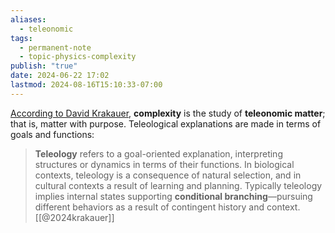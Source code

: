 ```yaml
---
aliases:
  - teleonomic
tags:
  - permanent-note
  - topic-physics-complexity
publish: "true"
date: 2024-06-22 17:02
lastmod: 2024-08-16T15:10:33-07:00
---
```

[According to David Krakauer](https://www.preposterousuniverse.com/podcast/2023/07/10/242-david-krakauer-on-complexity-agency-and-information/), **complexity** is the study of **teleonomic matter**; that is, matter with purpose. Teleological explanations are made in terms of goals and functions:

>**Teleology** refers to a goal-oriented explanation, interpreting structures or dynamics in terms of their functions. In biological contexts, teleology is a consequence of natural selection, and in cultural contexts a result of learning and planning. Typically teleology implies internal states supporting **conditional branching**—pursuing different behaviors as a result of contingent history and context. [[@2024krakauer]]


